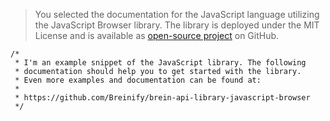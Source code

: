 <!--
  This is a workaround to have language specific annotations, see:
  https://github.com/lord/slate/issues/72
  
  Using this workaround, you don't have to add the '>', the blockquote
  ensures that this will be moved to the right side. In addition, it
  is important that the context is not parsed by markdown, so you have 
  to use html tags.
  -->
<blockquote class="lang-specific javascript--browser">
<p>You selected the documentation for the JavaScript language utilizing the JavaScript Browser library. 
The library is deployed under the MIT License and is available as <a href="https://github.com/Breinify/brein-api-library-javascript-browser">open-source project</a> 
on GitHub.</p>
</blockquote>

>
```javascript--browser
/*
 * I'm an example snippet of the JavaScript library. The following
 * documentation should help you to get started with the library.
 * Even more examples and documentation can be found at:
 *
 * https://github.com/Breinify/brein-api-library-javascript-browser
 */
```